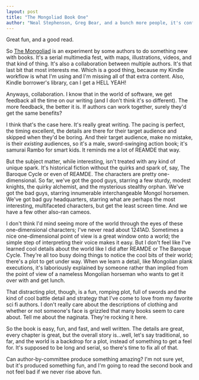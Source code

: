 ```yaml
---
layout: post
title: "The Mongoliad Book One"
author: "Neal Stephenson, Greg Bear, and a bunch more people, it's confusing"
---
```

Great fun, and a good read.

So [The Mongoliad](http://mongoliad.com) is an experiment by some authors to do
something new with books. It's a serial multimedia fest, with maps,
illustrations, videos, and that kind of thing. It's also a collaboration
between multiple authors. It's that last bit that most interests me. Which is a
good thing, because my Kindle workflow is what I'm using and I'm missing all of
that extra content. Also, Kindle borrower's library, can I get a HELL YEAH!

Anyways, collaboration. I know that in the world of software, we get feedback
all the time on our writing (and I don't think it's so different). The more
feedback, the better it is. If authors can work together, surely they'd get the
same benefits?

I think that's the case here. It's really great writing. The pacing is perfect,
the timing excellent, the details are there for their target audience and
skipped when they'd be boring. And their target audience, make no mistake, is
their *existing* audiences, so it's a male, sword-swinging action book; it's
samurai Rambo for smart kids. It reminds me a lot of REAMDE that way.

But the subject matter, while interesting, isn't treated with any kind of
unique spark. It's historical fiction without the quirks and spark of, say, The
Baroque Cycle or even of REAMDE. The characters are pretty one-dimensional. So
far, we've got the good guys, starring a few sturdy, modest knights, the quirky
alchemist, and the mysterious stealthy orphan. We've got the bad guys, starring
innumerable interchangeable Mongol horsemen. We've got bad guy headquarters,
starring what are perhaps the most interesting, multifaceted characters, but
get the least screen time. And we have a few other also-ran cameos.

I don't think I'd mind seeing more of the world through the eyes of these
one-dimensional characters; I've never read about 1241AD. Sometimes a nice
one-dimensional point of view is a great window onto a world; the simple step
of interpreting their voice makes it easy. But I don't feel like I've
learned cool details about the world like I did after REAMDE or The
Baroque Cycle. They're all too busy doing things to notice the cool bits of
their world; there's a plot to get under way. When we learn a detail, like
Mongolian plank executions, it's laboriously explained by someone rather than
implied from the point of view of a nameless Mongolian horseman who wants to
get it over with and get lunch.


That distracting plot, though, is a fun, romping plot, full of swords and the
kind of cool battle detail and strategy that I've come to love from my favorite
sci fi authors. I don't really care about the descriptions of clothing and
whether or not someone's face is grizzled that many books seem to care about.
Tell me about the naginata. They're rocking it here.

So the book is easy, fun, and fast, and well written. The details are great,
every chapter is great, but the overall story is...well, let's say traditional,
so far, and the world is a backdrop for a plot, instead of something to get a
feel for. It's supposed to be long and serial, so there's time to fix all of
that.

Can author-by-committee produce something amazing? I'm not sure yet, but it's
produced something fun, and I'm going to read the second book and not feel bad
if we never rise above fun.




